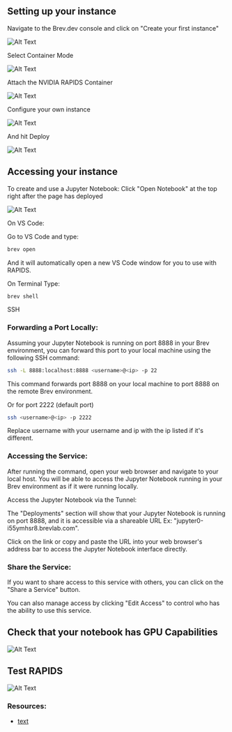 ## Setting up your instance

Navigate to the Brev.dev console and click on "Create your first instance"

![Alt Text](/_static/images/platforms/brev/brev1.png)

Select Container Mode

![Alt Text](/_static/images/platforms/brev/brev2.png)

Attach the NVIDIA RAPIDS Container

![Alt Text](/_static/images/platforms/brev/brev3.png)

Configure your own instance

![Alt Text](/_static/images/platforms/brev/brev4.png)

And hit Deploy

![Alt Text](/_static/images/platforms/brev/brev5.png)

## Accessing your instance

To create and use a Jupyter Notebook: Click "Open Notebook" at the top right after the page has deployed

![Alt Text](/_static/images/platforms/brev/brev8.png)

On VS Code:

Go to VS Code and type:

```bash
brev open
```

And it will automatically open a new VS Code window for you to use with RAPIDS. 

On Terminal 
Type: 

```bash
brev shell 
```

SSH
### Forwarding a Port Locally:
Assuming your Jupyter Notebook is running on port 8888 in your Brev environment, you can forward this port to your local machine using the following SSH command:

```bash
ssh -L 8888:localhost:8888 <username>@<ip> -p 22
```

This command forwards port 8888 on your local machine to port 8888 on the remote Brev environment.

Or for port 2222 (default port)
```bash
ssh <username>@<ip> -p 2222
```

Replace username with your username and ip with the ip listed if it's different.

### Accessing the Service:
After running the command, open your web browser and navigate to your local host. You will be able to access the Jupyter Notebook running in your Brev environment as if it were running locally.

Access the Jupyter Notebook via the Tunnel:

The "Deployments" section will show that your Jupyter Notebook is running on port 8888, and it is accessible via a shareable URL Ex: "jupyter0-i55ymhsr8.brevlab.com".

Click on the link or copy and paste the URL into your web browser's address bar to access the Jupyter Notebook interface directly.

### Share the Service:
If you want to share access to this service with others, you can click on the "Share a Service" button.

You can also manage access by clicking "Edit Access" to control who has the ability to use this service.

## Check that your notebook has GPU Capabilities

![Alt Text](/_static/images/platforms/brev/brev6.png)

## Test RAPIDS

![Alt Text](/_static/images/platforms/brev/brev7.png)

### Resources:
* [text](https://brev.dev/)